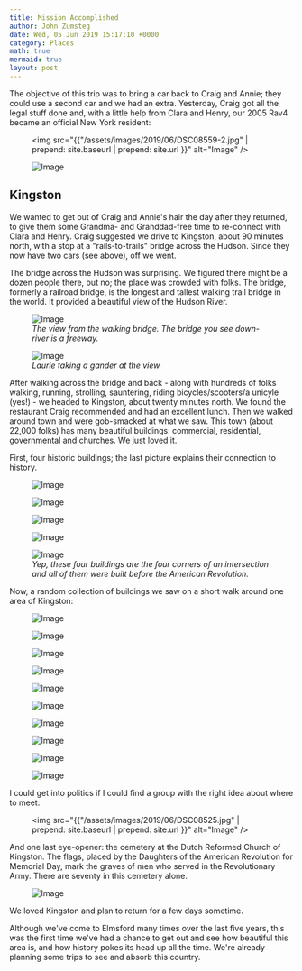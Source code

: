 ```yaml
---
title: Mission Accomplished
author: John Zumsteg
date: Wed, 05 Jun 2019 15:17:10 +0000
category: Places
math: true
mermaid: true
layout: post
---
```

The objective of this trip was to bring a car back to Craig and Annie; they could use a second car and we had an extra. Yesterday, Craig got all the legal stuff done and, with a little help from Clara and Henry, our 2005 Rav4 became an official New York resident:<figure class = "landscape">
	<img src="{{"/assets/images/2019/06/DSC08559-2.jpg" | prepend: site.baseurl | prepend: site.url }}" alt="Image" />
	<figcaption></figcaption>
</figure>

 <figure class = "landscape">
	<img src="{{"/assets/images/2019/06/DSC08569-2.jpg" | prepend: site.baseurl | prepend: site.url }}" alt="Image" />
	<figcaption></figcaption>
</figure>


<h2>Kingston</h2>
We wanted to get out of Craig and Annie's hair the day after they returned, to give them some Grandma- and Granddad-free time to re-connect with Clara and Henry. Craig suggested we drive to Kingston, about 90 minutes north, with a stop at a "rails-to-trails" bridge across the Hudson. Since they now have two cars (see above), off we went.

The bridge across the Hudson was surprising. We figured there might be a dozen people there, but no; the place was crowded with folks. The bridge, formerly a railroad bridge, is the longest and tallest walking trail bridge in the world. It provided a beautiful view of the Hudson River.

<figure class = "landscape">
	<img src="{{"/assets/images/2019/06/DSC08487.jpg" | prepend: site.baseurl | prepend: site.url }}" alt="Image" />
	<figcaption><em>The view from the walking bridge. The bridge you see down-river is a freeway.</em></figcaption>
</figure>



<figure class = "landscape">
	<img src="{{"/assets/images/2019/06/DSC08488.jpg" | prepend: site.baseurl | prepend: site.url }}" alt="Image" />
	<figcaption><em>Laurie taking a gander at the view.</em></figcaption>
</figure>



After walking across the bridge and back - along with hundreds of folks walking, running, strolling, sauntering, riding bicycles/scooters/a unicyle (yes!) - we headed to Kingston, about twenty minutes north. We found the restaurant Craig recommended and had an excellent lunch. Then we walked around town and were gob-smacked at what we saw. This town (about 22,000 folks) has many beautiful buildings: commercial, residential, governmental and churches. We just loved it.

First, four historic buildings; the last picture explains their connection to history.

<figure class = "landscape">
	<img src="{{"/assets/images/2019/06/DSC08502.jpg" | prepend: site.baseurl | prepend: site.url }}" alt="Image" />
	<figcaption></figcaption>
</figure>

 <figure class = "landscape">
	<img src="{{"/assets/images/2019/06/DSC08501.jpg" | prepend: site.baseurl | prepend: site.url }}" alt="Image" />
	<figcaption></figcaption>
</figure>

 <figure class = "landscape">
	<img src="{{"/assets/images/2019/06/DSC08499.jpg" | prepend: site.baseurl | prepend: site.url }}" alt="Image" />
	<figcaption></figcaption>
</figure>

 <figure class = "landscape">
	<img src="{{"/assets/images/2019/06/DSC08498.jpg" | prepend: site.baseurl | prepend: site.url }}" alt="Image" />
	<figcaption></figcaption>
</figure>



<figure class = "landscape">
	<img src="{{"/assets/images/2019/06/DSC08500.jpg" | prepend: site.baseurl | prepend: site.url }}" alt="Image" />
	<figcaption><em>Yep, these four buildings are the four corners of an intersection and all of them were built before the American Revolution.</em></figcaption>
</figure>



Now, a random collection of buildings we saw on a short walk around one area of Kingston:

<figure class = "landscape">
	<img src="{{"/assets/images/2019/06/DSC08494.jpg" | prepend: site.baseurl | prepend: site.url }}" alt="Image" />
	<figcaption></figcaption>
</figure>

 <figure class = "landscape">
	<img src="{{"/assets/images/2019/06/DSC08493.jpg" | prepend: site.baseurl | prepend: site.url }}" alt="Image" />
	<figcaption></figcaption>
</figure>

 <figure class = "landscape">
	<img src="{{"/assets/images/2019/06/DSC08490.jpg" | prepend: site.baseurl | prepend: site.url }}" alt="Image" />
	<figcaption></figcaption>
</figure>

 <figure class = "landscape">
	<img src="{{"/assets/images/2019/06/DSC08489.jpg" | prepend: site.baseurl | prepend: site.url }}" alt="Image" />
	<figcaption></figcaption>
</figure>

 <figure class = "landscape">
	<img src="{{"/assets/images/2019/06/DSC08528.jpg" | prepend: site.baseurl | prepend: site.url }}" alt="Image" />
	<figcaption></figcaption>
</figure>

 <figure class = "landscape">
	<img src="{{"/assets/images/2019/06/DSC08527.jpg" | prepend: site.baseurl | prepend: site.url }}" alt="Image" />
	<figcaption></figcaption>
</figure>

 <figure class = "landscape">
	<img src="{{"/assets/images/2019/06/DSC08523.jpg" | prepend: site.baseurl | prepend: site.url }}" alt="Image" />
	<figcaption></figcaption>
</figure>

 <figure class = "landscape">
	<img src="{{"/assets/images/2019/06/DSC08522.jpg" | prepend: site.baseurl | prepend: site.url }}" alt="Image" />
	<figcaption></figcaption>
</figure>

 <figure class = "landscape">
	<img src="{{"/assets/images/2019/06/DSC08510.jpg" | prepend: site.baseurl | prepend: site.url }}" alt="Image" />
	<figcaption></figcaption>
</figure>

 <figure class = "landscape">
	<img src="{{"/assets/images/2019/06/DSC08509.jpg" | prepend: site.baseurl | prepend: site.url }}" alt="Image" />
	<figcaption></figcaption>
</figure>



I could get into politics if I could find a group with the right idea about where to meet:<figure class = "landscape">
	<img src="{{"/assets/images/2019/06/DSC08525.jpg" | prepend: site.baseurl | prepend: site.url }}" alt="Image" />
	<figcaption></figcaption>
</figure>



And one last eye-opener: the cemetery at the Dutch Reformed Church of Kingston. The flags, placed by the Daughters of the American Revolution for Memorial Day, mark the graves of men who served in the Revolutionary Army. There are seventy in this cemetery alone.

<figure class = "landscape">
	<img src="{{"/assets/images/2019/06/DSC08516.jpg" | prepend: site.baseurl | prepend: site.url }}" alt="Image" />
	<figcaption></figcaption>
</figure>



We loved Kingston and plan to return for a few days sometime.

Although we've come to Elmsford many times over the last five years, this was the first time we've had a chance to get out and see how beautiful this area is, and how history pokes its head up all the time. We're already planning some trips to see and absorb this country.
